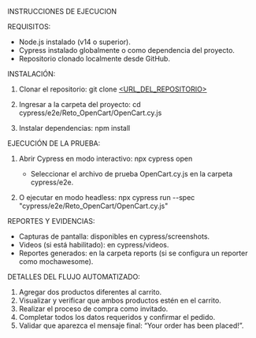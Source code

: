 INSTRUCCIONES DE EJECUCION

REQUISITOS:
- Node.js instalado (v14 o superior).
- Cypress instalado globalmente o como dependencia del proyecto.
- Repositorio clonado localmente desde GitHub.

INSTALACIÓN:
1. Clonar el repositorio:
  git clone [<URL_DEL_REPOSITORIO>](https://github.com/Julian981309/OpenCart-Reto.git)

2. Ingresar a la carpeta del proyecto:
   cd cypress/e2e/Reto_OpenCart/OpenCart.cy.js

3. Instalar dependencias:
   npm install

EJECUCIÓN DE LA PRUEBA:
1. Abrir Cypress en modo interactivo:
   npx cypress open
   - Seleccionar el archivo de prueba OpenCart.cy.js en la carpeta cypress/e2e.

2. O ejecutar en modo headless:
   npx cypress run --spec "cypress/e2e/Reto_OpenCart/OpenCart.cy.js"

REPORTES Y EVIDENCIAS:
- Capturas de pantalla: disponibles en cypress/screenshots.
- Videos (si está habilitado): en cypress/videos.
- Reportes generados: en la carpeta reports (si se configura un reporter como mochawesome).

DETALLES DEL FLUJO AUTOMATIZADO:
1. Agregar dos productos diferentes al carrito.
2. Visualizar y verificar que ambos productos estén en el carrito.
3. Realizar el proceso de compra como invitado.
4. Completar todos los datos requeridos y confirmar el pedido.
5. Validar que aparezca el mensaje final: “Your order has been placed!”.

